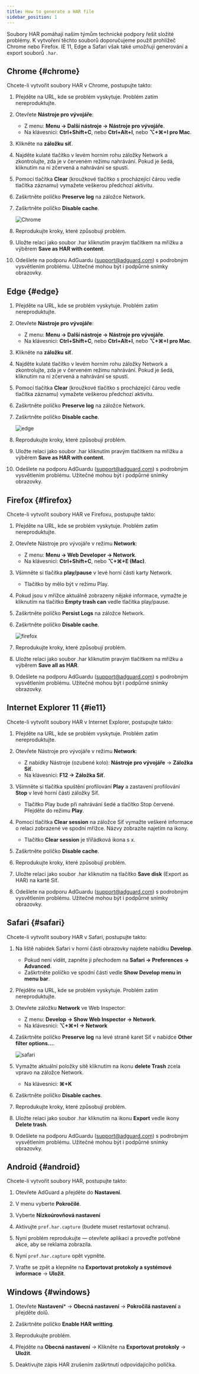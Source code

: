 ```yaml
---
title: How to generate a HAR file
sidebar_position: 1
---
```


Soubory HAR pomáhají našim týmům technické podpory řešit složité problémy. K vytvoření těchto souborů doporučujeme použít prohlížeč Chrome nebo Firefox. IE 11, Edge a Safari však také umožňují generování a export souborů `.har`.

## Chrome {#chrome}

Chcete-li vytvořit soubory HAR v Chrome, postupujte takto:

1. Přejděte na URL, kde se problém vyskytuje. Problém zatím nereproduktujte.

1. Otevřete **Nástroje pro vývojáře**:

    - Z menu: **Menu → Další nástroje → Nástroje pro vývojáře**.
    - Na klávesnici: **Ctrl+Shift+C**, nebo **Ctrl+Alt+I**, nebo **⌥+⌘+I pro Mac**.

1. Klikněte na **záložku síť**.

1. Najděte kulaté tlačítko v levém horním rohu záložky Network a zkontrolujte, zda je v červeném režimu nahrávání. Pokud je šedá, kliknutím na ni zčervená a nahrávání se spustí.

1. Pomocí tlačítka **Clear** (kroužkové tlačítko s procházející čárou vedle tlačítka záznamu) vymažete veškerou předchozí aktivitu.

1. Zaškrtněte políčko **Preserve log** na záložce Network.

1. Zaškrtněte políčko **Disable cache**.

    ![Chrome](https://cdn.adtidy.org/content/Kb/ad_blocker/guides/chrome.png)

1. Reprodukujte kroky, které způsobují problém.

1. Uložte relaci jako soubor .har kliknutím pravým tlačítkem na mřížku a výběrem **Save as HAR with content**.

1. Odešlete na podporu AdGuardu (support@adguard.com) s podrobným vysvětlením problému. Užitečné mohou být i podpůrné snímky obrazovky.

## Edge {#edge}

1. Přejděte na URL, kde se problém vyskytuje. Problém zatím nereproduktujte.

1. Otevřete **Nástroje pro vývojáře**:

    - Z menu: **Menu → Další nástroje → Nástroje pro vývojáře**.
    - Na klávesnici: **Ctrl+Shift+C**, nebo **Ctrl+Alt+I**, nebo **⌥+⌘+I pro Mac**.

1. Klikněte na **záložku síť**.

1. Najděte kulaté tlačítko v levém horním rohu záložky Network a zkontrolujte, zda je v červeném režimu nahrávání. Pokud je šedá, kliknutím na ni zčervená a nahrávání se spustí.

1. Pomocí tlačítka **Clear** (kroužkové tlačítko s procházející čárou vedle tlačítka záznamu) vymažete veškerou předchozí aktivitu.

1. Zaškrtněte políčko **Preserve log** na záložce Network.

1. Zaškrtněte políčko **Disable cache**.

    ![edge](https://cdn.adtidy.org/content/Kb/ad_blocker/guides/edge.png)

1. Reprodukujte kroky, které způsobují problém.

1. Uložte relaci jako soubor .har kliknutím pravým tlačítkem na mřížku a výběrem **Save as HAR with content**.

1. Odešlete na podporu AdGuardu (support@adguard.com) s podrobným vysvětlením problému. Užitečné mohou být i podpůrné snímky obrazovky.

## Firefox {#firefox}

Chcete-li vytvořit soubory HAR ve Firefoxu, postupujte takto:

1. Přejděte na URL, kde se problém vyskytuje. Problém zatím nereproduktujte.

1. Otevřete Nástroje pro vývojáře v režimu **Network**:

    - Z menu: **Menu → Web Developer → Network**.
    - Na klávesnici: **Ctrl+Shift+C**, nebo **⌥+⌘+E (Mac)**.

1. Všimněte si tlačítka **play/pause** v levé horní části karty Network.

    - Tlačítko by mělo být v režimu Play.

1. Pokud jsou v mřížce aktuálně zobrazeny nějaké informace, vymažte je kliknutím na tlačítko **Empty trash can** vedle tlačítka play/pause.

1. Zaškrtněte políčko **Persist Logs** na záložce Network.

1. Zaškrtněte políčko **Disable cache**.

    ![firefox](https://cdn.adtidy.org/content/Kb/ad_blocker/guides/firefox.png)

1. Reprodukujte kroky, které způsobují problém.

1. Uložte relaci jako soubor .har kliknutím pravým tlačítkem na mřížku a výběrem **Save all as HAR**.

1. Odešlete na podporu AdGuardu (support@adguard.com) s podrobným vysvětlením problému. Užitečné mohou být i podpůrné snímky obrazovky.

## Internet Explorer 11 {#ie11}

Chcete-li vytvořit soubory HAR v Internet Explorer, postupujte takto:

1. Přejděte na URL, kde se problém vyskytuje. Problém zatím nereproduktujte.

1. Otevřete Nástroje pro vývojáře v režimu **Network**:

    - Z nabídky Nástroje (ozubené kolo): **Nástroje pro vývojáře** → **Záložka Síť**.
    - Na klávesnici: **F12 → Záložka Síť**.

1. Všimněte si tlačítka spuštění profilování **Play** a zastavení profilování **Stop** v levé horní části záložky Síť.

    - Tlačítko Play bude při nahrávání šedé a tlačítko Stop červené. Přejděte do režimu **Play**.

1. Pomocí tlačítka **Clear session** na záložce Síť vymažte veškeré informace o relaci zobrazené ve spodní mřížce. Názvy zobrazíte najetím na ikony.

    - Tlačítko **Clear session** je třířádková ikona s x.

1. Zaškrtněte políčko **Disable cache**.

1. Reprodukujte kroky, které způsobují problém.

1. Uložte relaci jako soubor .har kliknutím na tlačítko **Save disk** (Export as HAR) na kartě Síť.

1. Odešlete na podporu AdGuardu (support@adguard.com) s podrobným vysvětlením problému. Užitečné mohou být i podpůrné snímky obrazovky.

## Safari {#safari}

Chcete-li vytvořit soubory HAR v Safari, postupujte takto:

1. Na liště nabídek Safari v horní části obrazovky najdete nabídku **Develop**.

    - Pokud není vidět, zapněte ji přechodem na **Safari → Preferences → Advanced**.
    - Zaškrtněte políčko ve spodní části vedle **Show Develop menu in menu bar**.

1. Přejděte na URL, kde se problém vyskytuje. Problém zatím nereproduktujte.

1. Otevřete záložku **Network** ve Web Inspector:

    - Z menu: **Develop → Show Web Inspector → Network**.
    - Na klávesnici: **⌥+⌘+I → Network**

1. Zaškrtněte políčko **Preserve log** na levé straně karet Síť v nabídce **Other filter options...**.

    ![safari](https://cdn.adtidy.org/content/kb/ad_blocker/safari/preserve-log.png)

1. Vymažte aktuální položky sítě kliknutím na ikonu **delete Trash** zcela vpravo na záložce Network.

    - Na klávesnici: **⌘+K**

1. Zaškrtněte políčko **Disable caches**.

1. Reprodukujte kroky, které způsobují problém.

1. Uložte relaci jako soubor .har kliknutím na ikonu **Export** vedle ikony **Delete trash**.

1. Odešlete na podporu AdGuardu (support@adguard.com) s podrobným vysvětlením problému. Užitečné mohou být i podpůrné snímky obrazovky.

## Android {#android}

Chcete-li vytvořit soubory HAR, postupujte takto:

1. Otevřete AdGuard a přejděte do **Nastavení**.

1. V menu vyberte **Pokročilé**.

1. Vyberte **Nízkoúrovňová nastavení**

1. Aktivujte `pref.har.capture` (budete muset restartovat ochranu).

1. Nyní problém reprodukujte — otevřete aplikaci a proveďte potřebné akce, aby se reklama zobrazila.

1. Nyní `pref.har.capture` opět vypněte.

1. Vraťte se zpět a klepněte na **Exportovat protokoly a systémové informace** → **Uložit**.

## Windows {#windows}

1. Otevřete **Nastavení*** → **Obecná nastavení** → **Pokročilá nastavení** a přejděte dolů.

1. Zaškrtněte políčko **Enable HAR writting**.

1. Reprodukujte problém.

1. Přejděte na **Obecná nastavení** → Klikněte na **Exportovat protokoly** → **Uložit**.

1. Deaktivujte zápis HAR zrušením zaškrtnutí odpovídajícího políčka.
